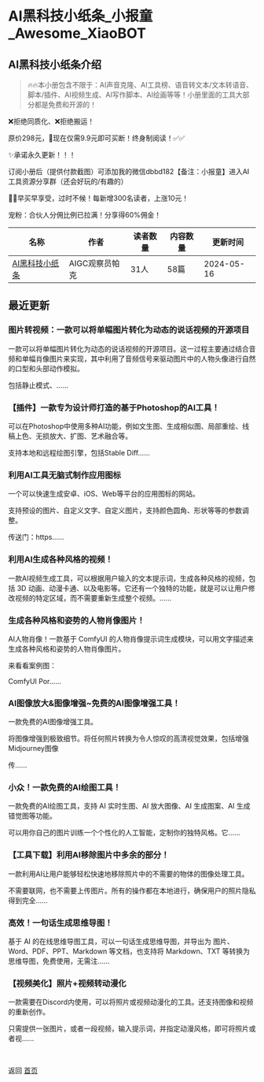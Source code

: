 # AI黑科技小纸条_小报童_Awesome_XiaoBOT

## AI黑科技小纸条介绍
> 🔥🔥本小册包含不限于：AI声音克隆、AI工具榜、语音转文本/文本转语音、脚本/插件、AI视频生成、AI写作脚本、AI绘画等等！小册里面的工具大部分都是免费和开源的！    
    
❌拒绝同质化、❌拒绝搬运！    
    
原价298元，💎现在仅需9.9元即可买断！终身制阅读！✅✅    
    
✨承诺永久更新！！！    
    
订阅小册后（提供付款截图）可添加我的微信dbbd182【备注：小报童】进入AI工具资源分享群（还会好玩的/有趣的）    
    
🚀🚀早买早享受，过时不候！每新增300名读者，上涨10元！    
    
宠粉：合伙人分佣比例已拉满！分享得60%佣金！  
  


|名称|作者|读者数量|内容数量|更新时间|
|---|---|---|---|---|
|[AI黑科技小纸条](https://xiaobot.net/p/aigchkj?refer=0b133df9-27dc-423b-8101-639049001c13)|AIGC观察员帕克|31人|58篇|2024-05-16|

## 最近更新
### 图片转视频：一款可以将单幅图片转化为动态的说话视频的开源项目

一款可以将单幅图片转化为动态的说话视频的开源项目。这一过程主要通过结合音频和单幅肖像图片来实现，其中利用了音频信号来驱动图片中的人物头像进行自然的口型和头部动作模拟。

包括静止模式、......

### 【插件】一款专为设计师打造的基于Photoshop的AI工具！

可以在Photoshop中使用多种AI功能，例如文生图、生成相似图、局部重绘、线稿上色、无损放大、扩图、艺术融合等。

支持本地和远程绘图引擎，包括Stable Diff......

### 利用AI工具无脑式制作应用图标

一个可以快速生成安卓、iOS、Web等平台的应用图标的网站。

支持预设的图片、自定义文字、自定义图片，支持颜色圆角、形状等等的参数调整。

传送门：https......

### 利用AI生成各种风格的视频！

一款AI视频生成工具，可以根据用户输入的文本提示词，生成各种风格的视频，包括 3D
动画、动漫卡通、以及电影等。它还有一个独特的功能，就是可以让用户修改视频的特定区域，而不需要重新生成整个视频。......

### 生成各种风格和姿势的人物肖像图片！

AI人物肖像！一款基于 ComfyUI 的人物肖像提示词生成模块，可以用文字描述来生成各种风格和姿势的人物肖像图片。

来看看案例图：

ComfyUI Por......

### AI图像放大&图像增强~免费的AI图像增强工具！

一款免费的AI图像增强工具。

将图像增强到极致细节。将任何照片转换为令人惊叹的高清视觉效果，包括增强Midjourney图像

传......

### 小众！一款免费的AI绘图工具！

一款免费的AI绘图工具，支持 AI 实时生图、AI 放大图像、AI 生成图案、AI 生成错觉图等功能。

可以用你自己的图片训练一个个性化的人工智能，定制你的独特风格。它......

### 【工具下载】利用AI移除图片中多余的部分！

一款利用AI让用户能够轻松快速地移除照片中的不需要的物体的图像处理工具。

不需要联网，也不需要上传图片。所有的操作都在本地进行，确保用户的照片隐私得到完全......

### 高效！一句话生成思维导图！

基于 AI 的在线思维导图工具，可以一句话生成思维导图，并导出为 图片、Word、PDF、PPT、Markdown 等文档，也支持将
Markdown、TXT 等转换为思维导图，免费使用，无需注......

### 【视频美化】照片+视频转动漫化

一款需要在Discord内使用，可以将照片或视频动漫化的工具。还支持图像和视频的重新创作。

只需提供一张图片，或者一段视频，输入提示词，并指定动漫风格，即可将照片或者视......


<a href="https://github.com/Reno9527/awesome-xiaobot" style="color: white; text-decoration: none;">awesome-xiaobot</a>

返回 [首页](../README.md)

